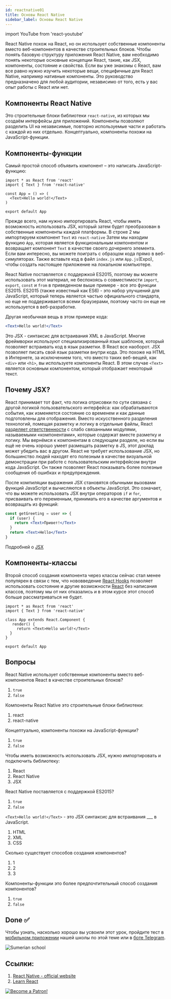 ```yaml
---
id: reactnative01
title: Основы React Native
sidebar_label: Основы React Native
---
```


import YouTube from 'react-youtube'

React Native похож на React, но он использует собственные компоненты вместо веб-компонентов в качестве строительных блоков. Чтобы понять базовую структуру приложения React Native, вам необходимо понять некоторые основные концепции React, такие, как JSX, компоненты, состояние и свойства. Если вы уже знакомы с React, вам все равно нужно изучить некоторые вещи, специфичные для React Native, например нативные компоненты. Это руководство предназначено для любой аудитории, независимо от того, есть у вас опыт работы с React или нет.

## Компоненты React Native

Это строительные блоки библиотеки `react-native`, из которых мы создаём интерфейсы для приложений.
Компоненты позволяют разделить UI на независимые, повторно используемые части и работать с каждой из них отдельно.
Концептуально, компоненты похожи на JavaScript-функции.

## Компоненты-функции

Самый простой способ объявить компонент – это написать JavaScript-функцию:

```SnackPlayer name=index.js
import * as React from 'react'
import { Text } from 'react-native'

const App = () => (
  <Text>Hello world!</Text>
)

export default App
```

Прежде всего, нам нужно импортировать React, чтобы иметь возможность использовать JSX, который затем будет преобразован в собственные компоненты каждой платформы.
В строке 2 мы импортируем компонент `Text` из `react-native`
Затем мы находим функцию `App`, которая является функциональным компонентом и возвращает компонент `Text` в качестве своего дочернего элемента.
Если вам интересно, вы можете поиграть с образцом кода прямо в веб-симуляторах. Также вставьте код в файл `index.js` или `App.js`(Expo), чтобы создать настоящее приложение на локальном компьютере.

React Native поставляется с поддержкой ES2015, поэтому вы можете использовать этот материал, не беспокоясь о совместимости `import`, `export`, `const` и `from` в приведенном выше примере - все это функции ES2015. ES2015 (также известный как ES6) - это набор улучшений для JavaScript, который теперь является частью официального стандарта, но еще не поддерживается всеми браузерами, поэтому часто он еще не используется в веб-разработке.

Другая необычная вещь в этом примере кода:

```jsx
<Text>Hello world!</Text>
```

Это JSX - синтаксис для встраивания XML в JavaScript. Многие фреймворки используют специализированный язык шаблонов, который позволяет встраивать код в язык разметки. В React все наоборот. JSX позволяет писать свой язык разметки внутри кода. Это похоже на HTML в Интернете, за исключением того, что вместо таких веб-вещей, как `<div>` или `<h1>`, вы используете компоненты React. В этом случае `<Text>` является основным компонентом, который отображает некоторый текст.

## Почему JSX?

React принимает тот факт, что логика отрисовки по сути связана с другой логикой пользовательского интерфейса: как обрабатываются события, как изменяется состояние со временем и как данные подготовлены для отображения.
Вместо искусственного разделения технологий, помещая разметку и логику в отдельные файлы, React [разделяет ответственности](https://ru.wikipedia.org/wiki/%D0%A0%D0%B0%D0%B7%D0%B4%D0%B5%D0%BB%D0%B5%D0%BD%D0%B8%D0%B5_%D0%BE%D1%82%D0%B2%D0%B5%D1%82%D1%81%D1%82%D0%B2%D0%B5%D0%BD%D0%BD%D0%BE%D1%81%D1%82%D0%B8) с слабо связанными модулями, называемыми «компонентами», которые содержат вместе разметку и логику. Мы вернёмся к компонентам в следующем разделе, но если вы ещё не очень хорошо умеет размещать разметку в JS, этот доклад может убедить вас в другом.
React не требует использование JSX, но большинство людей находят его полезным в качестве визуальной демонстрации при работе с пользовательским интерфейсом внутри кода JavaScript. Он также позволяет React показывать более полезные сообщения об ошибках и предупреждения.

После компиляции выражения JSX становятся обычными вызовами функций JavaScript и вычисляются в объекты JavaScript.
Это означает, что вы можете использовать JSX внутри операторов `if` и `for`, присваивать его переменным, принимать его в качестве аргументов и возвращать из функций:

```jsx
const getGreeting = user => {
  if (user) {
    return <Text>Привет!</Text>
  }
  return <Text>Hello</Text>
}
```

Подробней о [JSX](https://ru.react.js.org/docs/introducing-jsx.html)

## Компоненты-классы

Второй способ создания компонента через классы сейчас стал менее популярен в связи с тем, что нововведение [React Hooks](https://ru.reactjs.org/docs/hooks-intro.html) позволяет использовать состояние и другие возможности [React](https://ru.reactjs.org) без написания классов, поэтому мы от них отказались и в этом курсе этот способ больше рассматриваться не будет.

```SnackPlayer name=index.js
import * as React from 'react'
import { Text } from 'react-native'

class App extends React.Component {
   render() {
     return <Text>Hello world!</Text>
  }
}

export default App
```

## Вопросы

React Native использует собственные компоненты вместо веб-компонентов React в качестве строительных блоков?

1. `true`
2. `false`

Компоненты React Native это строительные блоки библиотеки:

1. react
2. react-native

Концептуально, компоненты похожи на JavaScript-функции?

1. `true`
2. `false`

Чтобы иметь возможность использовать JSX, нужно импортировать и подключить библиотеку:

1. React
2. React Native
3. JSX

React Native поставляется с поддержкой ES2015?

1. `true`
2. `false`

`<Text>Hello world!</Text>` - это JSX синтаксис для встраивания \_\_\_ в JavaScript.

1. HTML
2. XML
3. CSS

Сколько существует способов создания компонентов?

1. 1
2. 2
3. 3

Компоненты-функции это более предпочтительный способ создания компонентов?

1. `true`
2. `false`

## Done ✅
Чтобы узнать, насколько хорошо вы усвоили этот урок, пройдите тест в [мобильном приложении](http://onelink.to/njhc95) нашей школы по этой теме или в [боте Telegram](https://t.me/javascriptcamp_bot).

![Sumerian school](/img/app.jpg)

## Ссылки:

1. [React Native - official website](https://reactnative.dev/docs/tutorial)
2. [Learn React](https://learn-reactjs.ru/basics/components-and-props)



[![Become a Patron!](/img/logo/patreon.jpg)](https://www.patreon.com/bePatron?u=31769291)
